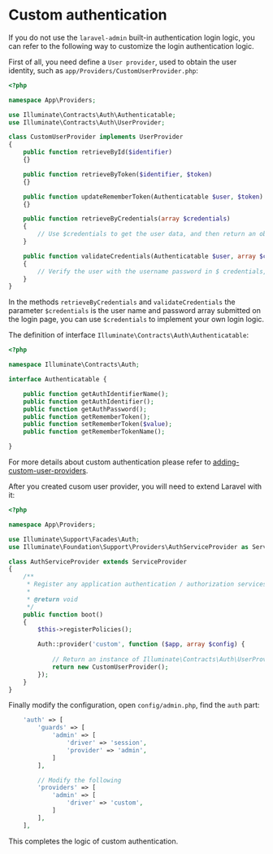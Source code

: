 # Custom authentication

If you do not use the `laravel-admin` built-in authentication login logic, you can refer to the following way to customize the login authentication logic.

First of all, you need define a `User provider`, used to obtain the user identity, such as `app/Providers/CustomUserProvider.php`:

```php
<?php

namespace App\Providers;

use Illuminate\Contracts\Auth\Authenticatable;
use Illuminate\Contracts\Auth\UserProvider;

class CustomUserProvider implements UserProvider
{
    public function retrieveById($identifier)
    {}

    public function retrieveByToken($identifier, $token)
    {}

    public function updateRememberToken(Authenticatable $user, $token)
    {}

    public function retrieveByCredentials(array $credentials)
    {
        // Use $credentials to get the user data, and then return an object implements interface `Illuminate\Contracts\Auth\Authenticatable` 
    }

    public function validateCredentials(Authenticatable $user, array $credentials)
    {
        // Verify the user with the username password in $ credentials, return `true` or `false`
    }
}

```

In the methods `retrieveByCredentials` and `validateCredentials` the parameter `$credentials` is the user name and password array submitted on the login page, you can use `$credentials` to implement your own login logic.

The definition of interface `Illuminate\Contracts\Auth\Authenticatable`:
```php
<?php

namespace Illuminate\Contracts\Auth;

interface Authenticatable {

    public function getAuthIdentifierName();
    public function getAuthIdentifier();
    public function getAuthPassword();
    public function getRememberToken();
    public function setRememberToken($value);
    public function getRememberTokenName();

}
```

For more details about custom authentication please refer to [adding-custom-user-providers](https://laravel.com/docs/5.5/authentication#adding-custom-user-providers).


After you created cusom user provider, you will need to extend Laravel with it:

```php
<?php

namespace App\Providers;

use Illuminate\Support\Facades\Auth;
use Illuminate\Foundation\Support\Providers\AuthServiceProvider as ServiceProvider;

class AuthServiceProvider extends ServiceProvider
{
    /**
     * Register any application authentication / authorization services.
     *
     * @return void
     */
    public function boot()
    {
        $this->registerPolicies();

        Auth::provider('custom', function ($app, array $config) {
            
            // Return an instance of Illuminate\Contracts\Auth\UserProvider...
            return new CustomUserProvider();
        });
    }
}
```

Finally modify the configuration, open `config/admin.php`, find the `auth` part:

```php
    'auth' => [
        'guards' => [
            'admin' => [
                'driver' => 'session',
                'provider' => 'admin',
            ]
        ],

        // Modify the following
        'providers' => [
            'admin' => [
                'driver' => 'custom',
            ]
        ],
    ],
```
This completes the logic of custom authentication.
